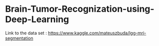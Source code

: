 # Brain-Tumor-Recognization-using-Deep-Learning

Link to the data set : https://www.kaggle.com/mateuszbuda/lgg-mri-segmentation
